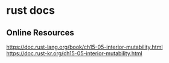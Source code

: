 # rust docs

## Online Resources

https://doc.rust-lang.org/book/ch15-05-interior-mutability.html
https://doc.rust-kr.org/ch15-05-interior-mutability.html
